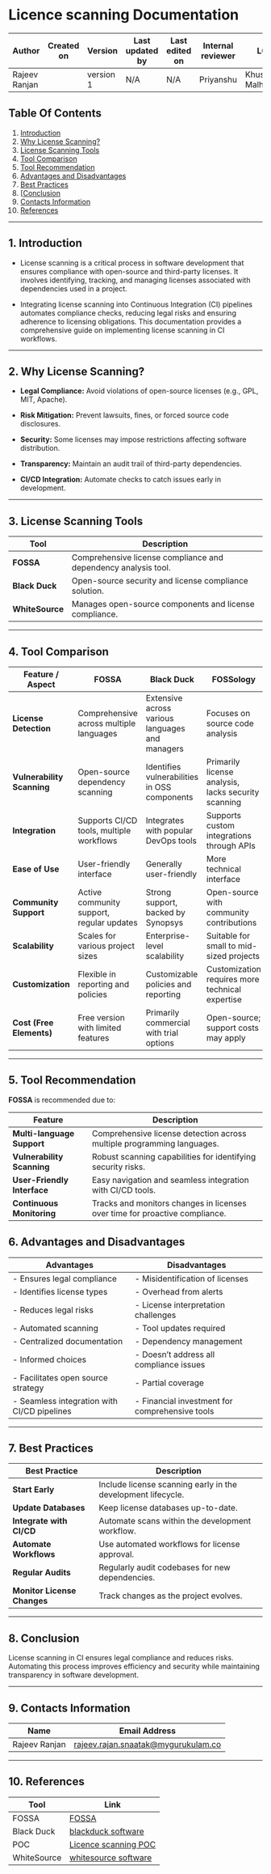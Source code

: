 # Licence scanning Documentation





| Author      | Created on  | Version    | Last updated by | Last edited on | Internal reviewer |   L0     |    L1     |    L2   |
|-------------|-------------|------------|-----------------|----------------|-------------------|----------|-----------|-----------|
| Rajeev Ranjan    |     | version 1  | N/A        |     N/A   |     Priyanshu         | Khushi Malhotra  | Mukul Joshi     | Piyush Upadhyay  |  

## Table Of Contents
 1. [Introduction](#1-introduction)
 2. [Why License Scanning?](#2-why-license-scanning)
 3. [License Scanning Tools](#3-license-scanning-tools)
 4. [Tool Comparison](#4-tool-comparison)
 5. [Tool Recommendation](#5-tool-recommendation)
 6. [Advantages and Disadvantages](#6-advantages-and-disadvantages)
 7. [Best Practices](#7-best-practices)
 8. [[Conclusion](#8-conclusion)
 9. [Contacts Information](#9-contacts-information)
 10. [References](#10-references)

---

## 1. Introduction
- License scanning is a critical process in software development that ensures compliance with open-source and third-party licenses. It involves identifying, tracking, and managing licenses associated with dependencies used in a project.

- Integrating license scanning into Continuous Integration (CI) pipelines automates compliance checks, reducing legal risks and ensuring adherence to licensing obligations. This documentation provides a comprehensive guide on implementing license scanning in CI workflows.

---

## 2. Why License Scanning?

- **Legal Compliance:** Avoid violations of open-source licenses (e.g., GPL, MIT, Apache).

- **Risk Mitigation:** Prevent lawsuits, fines, or forced source code disclosures.

- **Security:** Some licenses may impose restrictions affecting software distribution.

- **Transparency:** Maintain an audit trail of third-party dependencies.

- **CI/CD Integration:** Automate checks to catch issues early in development.

---
## 3. License Scanning Tools

| Tool             | Description                                                                 |
|-------------------|-----------------------------------------------------------------------------|
| **FOSSA**         | Comprehensive license compliance and dependency analysis tool.             |
| **Black Duck**     | Open-source security and license compliance solution.                     |
| **WhiteSource**    | Manages open-source components and license compliance.                    |



---


## 4. Tool Comparison

| Feature / Aspect          | FOSSA                                             | Black Duck                                          | FOSSology                                          |
|---------------------------|---------------------------------------------------|----------------------------------------------------|---------------------------------------------------|
| **License Detection**     | Comprehensive across multiple languages           | Extensive across various languages and managers    | Focuses on source code analysis                    |
| **Vulnerability Scanning**| Open-source dependency scanning                    | Identifies vulnerabilities in OSS components       | Primarily license analysis, lacks security scanning|
| **Integration**           | Supports CI/CD tools, multiple workflows          | Integrates with popular DevOps tools               | Supports custom integrations through APIs         |
| **Ease of Use**           | User-friendly interface                           | Generally user-friendly                            | More technical interface                           |
| **Community Support**     | Active community support, regular updates         | Strong support, backed by Synopsys                 | Open-source with community contributions          |
| **Scalability**           | Scales for various project sizes                  | Enterprise-level scalability                       | Suitable for small to mid-sized projects          |
| **Customization**         | Flexible in reporting and policies                | Customizable policies and reporting                | Customization requires more technical expertise   |
| **Cost (Free Elements)**  | Free version with limited features                | Primarily commercial with trial options           | Open-source; support costs may apply              |



---
   


## 5. Tool Recommendation
**FOSSA** is recommended due to:

| Feature                        | Description                                                                     |
|--------------------------------|---------------------------------------------------------------------------------|
| **Multi-language Support**     | Comprehensive license detection across multiple programming languages.          |
| **Vulnerability Scanning**     | Robust scanning capabilities for identifying security risks.                   |
| **User-Friendly Interface**    | Easy navigation and seamless integration with CI/CD tools.                     |
| **Continuous Monitoring**      | Tracks and monitors changes in licenses over time for proactive compliance.    |

## 6. Advantages and Disadvantages

| **Advantages**                                      | **Disadvantages**                                   |
|-----------------------------------------------------|----------------------------------------------------|
| - Ensures legal compliance                           | - Misidentification of licenses                    |
| - Identifies license types                           | - Overhead from alerts                             |
| - Reduces legal risks                               | - License interpretation challenges                 |
| - Automated scanning                                | - Tool updates required                            |
| - Centralized documentation                          | - Dependency management                             |
| - Informed choices                                  | - Doesn’t address all compliance issues            |
| - Facilitates open source strategy                   | - Partial coverage                                 |
| - Seamless integration with CI/CD pipelines          | - Financial investment for comprehensive tools     |


---

## 7. Best Practices

| **Best Practice**           | **Description**                                                                       |
|-----------------------------|---------------------------------------------------------------------------------------|
| **Start Early**             | Include license scanning early in the development lifecycle.                          |
| **Update Databases**        | Keep license databases up-to-date.                                                    |
| **Integrate with CI/CD**     | Automate scans within the development workflow.                                       |
| **Automate Workflows**      | Use automated workflows for license approval.                                         |
| **Regular Audits**          | Regularly audit codebases for new dependencies.                                       |
| **Monitor License Changes** | Track changes as the project evolves.                                                 |

---

## 8. Conclusion
License scanning in CI ensures legal compliance and reduces risks. Automating this process improves efficiency and security while maintaining transparency in software development.

---

## 9. Contacts Information

| Name| Email Address      |
|-----|--------------------------|
| Rajeev Ranjan          |     rajeev.rajan.snaatak@mygurukulam.co |



---

## 10. References

| Tool        | Link                                                                   |
|-------------|------------------------------------------------------------------------|
| FOSSA       | [FOSSA](https://fossa.com)                                 |
| Black Duck  | [blackduck software](https://www.blackducksoftware.com) |
| POC        | [Licence scanning POC](https://github.com/avengers-p11/Documentation/blob/main/Application%20CI%20Design/Generic%20CI%20operation/Licence%20scanning/POC.md)                                     |
| WhiteSource | [whitesource software](https://www.whitesourcesoftware.com) |
